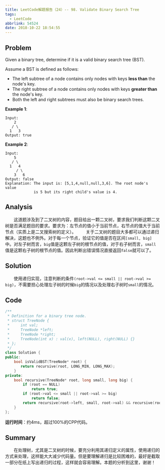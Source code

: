 ```yaml
---
title: LeetCode解题报告（24）-- 98. Validate Binary Search Tree
tags:
  - LeetCode
abbrlink: 54524
date: 2018-10-22 18:54:55
---
```

## Problem
Given a binary tree, determine if it is a valid binary search tree (BST).

Assume a BST is defined as follows:
  + The left subtree of a node contains only nodes with keys **less than** the node's key.
  + The right subtree of a node contains only nodes with keys **greater than** the node's key.
  + Both the left and right subtrees must also be binary search trees.
<!-- more -->

**Example 1**:
```
Input:
    2
   / \
  1   3
Output: true
```

**Example 2**:
```
Input:
    5
   / \
  1   4
     / \
    3   6
Output: false
Explanation: The input is: [5,1,4,null,null,3,6]. The root node's value
             is 5 but its right child's value is 4.
```

## Analysis
&emsp;&emsp;这道题涉及到了二叉树的内容，题目给出一颗二叉树，要求我们判断这颗二叉树是否满足题目的要求。要求为：左节点的值小于当前节点，右节点的值大于当前节点（实质上是二叉搜索树的定义）。
&emsp;&emsp;关于二叉树的题目大多都可以通过递归解决，这题也不例外。对于每一个节点，验证它的值是否在区间`[small, big]`中。对左子树而言，`big`值是这颗左子树的根节点的值，对于右子树而言，`small`值是这颗右子树的根节点的值。因此判断出错误情况直接返回`false`就可以了。

## Solution
&emsp;&emsp;使用递归实现，注意判断的条件`(root->val <= small || root->val >= big)`，不需要担心处理左子树的时候`big`的情况以及处理右子树时`small`的情况。

## Code
```C++
/**
 * Definition for a binary tree node.
 * struct TreeNode {
 *     int val;
 *     TreeNode *left;
 *     TreeNode *right;
 *     TreeNode(int x) : val(x), left(NULL), right(NULL) {}
 * };
 */
class Solution {
public:
    bool isValidBST(TreeNode* root) {
       return recursive(root, LONG_MIN, LONG_MAX);
    }
private:
    bool recursive(TreeNode* root, long small, long big) {
        if (root == NULL)
            return true;
        if (root->val <= small || root->val >= big)
            return false;
        return recursive(root->left, small, root->val) && recursive(root->right, root->val, big);
    }
};
```
**运行时间**：约4ms，超过100%的CPP代码。

## Summary
&emsp;&emsp;在处理树，尤其是二叉树的时候，要充分利用其递归定义的属性，使用递归的方式来处理，这样能大大减少代码量。但是要理解递归是比较困难的，最好是截取一部分在纸上写出递归的过程，这样就会容易理解。本题的分析到这里，谢谢！
